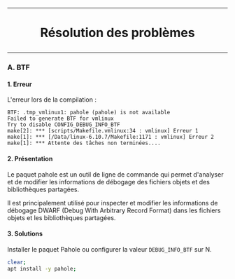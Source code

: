 ----------------------------------------------------------------------------------------------------------------
# <p align='center'> Résolution des problèmes </p>

----------------------------------------------------------------------------------------------------------------
### A. BTF
#### 1. Erreur
L'erreur lors de la compilation :
```
BTF: .tmp_vmlinux1: pahole (pahole) is not available
Failed to generate BTF for vmlinux
Try to disable CONFIG_DEBUG_INFO_BTF
make[2]: *** [scripts/Makefile.vmlinux:34 : vmlinux] Erreur 1
make[1]: *** [/Data/linux-6.10.7/Makefile:1171 : vmlinux] Erreur 2
make[1]: *** Attente des tâches non terminées....
```
#### 2. Présentation
Le paquet pahole est un outil de ligne de commande qui permet d'analyser et de modifier les informations de débogage des fichiers objets et des bibliothèques partagées. 

Il est principalement utilisé pour inspecter et modifier les informations de débogage DWARF (Debug With Arbitrary Record Format) dans les fichiers objets et les bibliothèques partagées.


#### 3. Solutions
Installer le paquet Pahole ou configurer la valeur `DEBUG_INFO_BTF` sur N.

```bash
clear;
apt install -y pahole;
```

